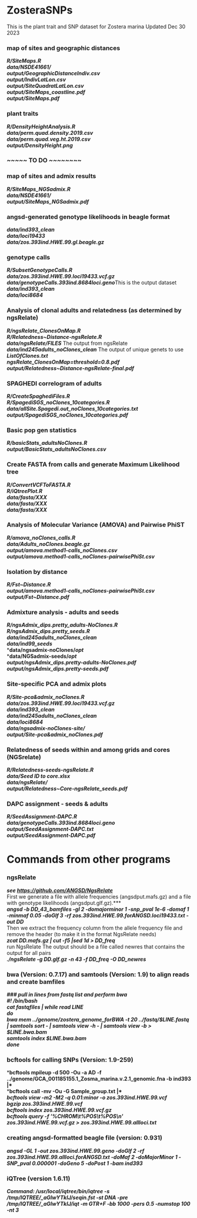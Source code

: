 # ZosteraSNPs

This is the plant trait and SNP dataset for Zostera marina
Updated Dec 30 2023

### map of sites and geographic distances  
***R/SiteMaps.R***  
***data/NSDE41661/***  
***output/GeographicDistanceIndiv.csv***  
***output/IndivLatLon.csv***  
***output/SiteQuadratLatLon.csv***  
***output/SiteMaps_coastline.pdf***  
***output/SiteMaps.pdf***  

### plant traits 
***R/DensityHeightAnalysis.R***  
***data/perm.quad.density.2019.csv***  
***data/perm.quad.veg.ht.2019.csv***  
***output/DensityHeight.png***  

### ~~~~~  TO DO ~~~~~~~~    

### map of sites and admix results
***R/SiteMaps_NGSadmix.R***  
***data/NSDE41661/***  
***output/SiteMaps_NGSadmix.pdf***  

### angsd-generated genotype likelihoods in beagle format  
***data/ind393_clean***  
***data/loci19433***  
***data/zos.393ind.HWE.99.gl.beagle.gz***  

### genotype calls
***R/SubsetGenotypeCalls.R***  
***data/zos.393ind.HWE.99.loci19433.vcf.gz***  
***data/genotypeCalls.393ind.8684loci.geno***This is the output dataset  
***data/ind393_clean***  
***data/loci8684***    

### Analysis of clonal adults and relatedness (as determined by ngsRelate)
***R/ngsRelate_ClonesOnMap.R***  
***R/Relatedness~Distance-ngsRelate.R***  
***data/ngsRelate/FILES***  The output from ngsRelate  
***data/ind245adults_noClones_clean***  The output of unique genets to use  
***ListOfClones.txt***  
***ngsRelate_ClonesOnMap=threshold=0.8.pdf***  
***output/Relatedness~Distance-ngsRelate-final.pdf***  

### SPAGHEDI correlogram of adults
***R/CreateSpaghediFiles.R***  
***R/SpagediSGS_noClones_10categories.R***  
***data/allSite.Spagedi.out_noClones_10categories.txt***  
***output/SpagediSGS_noClones_10categories.pdf***  

### Basic pop gen statistics     
***R/basicStats_adultsNoClones.R***  
***output/BasicStats_adultsNoClones.csv***  

### Create FASTA from calls and generate Maximum Likelihood tree ###  
***R/ConvertVCFToFASTA.R***  
***R/iQtreePlot.R***  
***data/fasta/XXX***  
***data/fasta/XXX***  
***data/fasta/XXX***  

### Analysis of Molecular Variance (AMOVA) and Pairwise PhiST
***R/amova_noClones_calls.R***  
***data/Adults_noClones.beagle.gz***  
***output/amova.method1-calls_noClones.csv***  
***output/amova.method1-calls_noClones-pairwisePhiSt.csv***  

### Isolation by distance
***R/Fst~Distance.R***  
***output/amova.method1-calls_noClones-pairwisePhiSt.csv***  
***output/Fst~Distance.pdf***  

### Admixture analysis - adults and seeds   
***R/ngsAdmix_dips.pretty_adults-NoClones.R***  
***R/ngsAdmix_dips.pretty_seeds.R***  
***data/ind245adults_noClones_clean***  
***data/ind99_seeds***  
***data/ngsadmix-noClones/*opt***  
***data/NGSadmix-seeds/*opt***  
***output/ngsAdmix_dips.pretty-adults-NoClones.pdf***  
***output/ngsAdmix_dips.pretty-seeds.pdf***  

### Site-specific PCA and admix plots
***R/Site-pca&admix_noClones.R***  
***data/zos.393ind.HWE.99.loci19433.vcf.gz***  
***data/ind393_clean***  
***data/ind245adults_noClones_clean***  
***data/loci8684***    
***data/ngsadmix-noClones-site/***  
***output/Site-pca&admix_noClones.pdf***    

### Relatedness of seeds within and among grids and cores (NGSrelate)
***R/Relatedness-seeds-ngsRelate.R***  
***data/Seed ID to core.xlsx***  
***data/ngsRelate/***  
***output/Relatedness~Core-ngsRelate_seeds.pdf***  

### DAPC assignment - seeds & adults  
***R/SeedAssignment-DAPC.R***  
***data/genotypeCalls.393ind.8684loci.geno***  
***output/SeedAssignment-DAPC.txt***  
***output/SeedAssignment-DAPC.pdf***  

# Commands from other programs #
### ngsRelate ###
***see https://github.com/ANGSD/NgsRelate***  
First we generate a file with allele frequencies (angsdput.mafs.gz) and a file with genotype likelihoods (angsdput.glf.gz).***  
***angsd -b DD_43_bamfiles -gl 2 -domajorminor 1 -snp_pval 1e-6 -domaf 1 -minmaf 0.05 -doGlf 3 -rf zos.393ind.HWE.99.forANGSD.loci19433.txt -out DD***  
Then we extract the frequency column from the allele frequency file and remove the header (to make it in the format NgsRelate needs)  
***zcat DD.mafs.gz | cut -f5 |sed 1d > DD_freq***  
run NgsRelate The output should be a file called newres that contains the output for all pairs  
***./ngsRelate -g DD.glf.gz -n 43 -f DD_freq -O DD_newres***  

### bwa (Version: 0.7.17) and samtools (Version: 1.9) to align reads and create bamfiles ###
***### pull in lines from fastq list and perform bwa***  
***#! /bin/bash***  
***cat fastqfiles | while read LINE***  
***do***  
***bwa mem ../genome/zostera_genome_forBWA -t 20 ../fastq/$LINE.fastq | samtools sort - | samtools view -h - | samtools view -b > $LINE.bwa.bam***  
***samtools index $LINE.bwa.bam***  
***done***  

### bcftools for calling SNPs (Version: 1.9-259) ###
***bcftools mpileup -d 500 -Ou -a AD -f ../genome/GCA_001185155.1_Zosma_marina.v.2.1_genomic.fna -b ind393 |\***  
***bcftools call -mv -Ou -G Sample_group.txt |\***  
***bcftools view -m2 -M2 -q 0.01:minor -o zos.393ind.HWE.99.vcf***  
***bgzip zos.393ind.HWE.99.vcf***   
***bcftools index zos.393ind.HWE.99.vcf.gz***  
***bcftools query -f '%CHROM\t%POS\t%POS\n' zos.393ind.HWE.99.vcf.gz > zos.393ind.HWE.99.allloci.txt***  

### creating angsd-formatted beagle file (version: 0.931) ###
***angsd -GL 1 -out zos.393ind.HWE.99.geno -doGlf 2 -rf zos.393ind.HWE.99.allloci.forANGSD.txt -doMaf 2 -doMajorMinor 1 -SNP_pval 0.000001 -doGeno 5 -doPost 1 -bam ind393***  

### iQTree (version 1.6.11) ###
***Command: /usr/local/iqtree/bin/iqtree -s /tmp/IQTREE/_aGIwYTklJ/seqin.fst -st DNA -pre /tmp/IQTREE/_aGIwYTklJ/iqt -m GTR+F -bb 1000 -pers 0.5 -numstop 100 -nt 3***  
